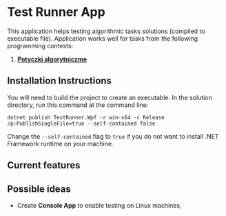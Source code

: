 # Test Runner App

This application helps testing algorithmic tasks solutions (compiled to executable file).
Application works well for tasks from the following programming contests:

1. [**Potyczki algorytniczme**](https://potyczki.mimuw.edu.pl/)


## Installation Instructions

You will need to build the project to create an executable. 
In the solution directory, run this command at the command line:

```dotnet publish TestRunner.Wpf -r win-x64 -c Release /p:PublishSingleFile=true --self-contained false```

Change the ```--self-contained``` flag to ```true``` if you do not want to install .NET Framework runtime on your machine.

## Current features

## Possible ideas

* Create **Console App** to enable testing on Linux machines,
